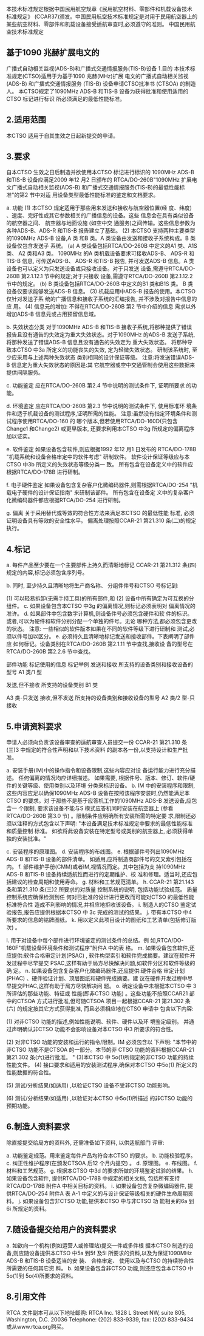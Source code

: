 本技术标准规定根据中国民用航空规章《民用航空材料、零部件和机载设备技术
标准规定》
(CCAR37)颁发。中国民用航空技术标准规定是对用于民用航空器上的
某些航空材料、零部件和机载设备接受适航审查时,必须遵守的准则。 
中国民用航空技术标准规定 
 

## 基于1090 兆赫扩展电文的

广播式自动相关监视(ADS-B)和广播式交通情报服务(TIS-B)设备 1.目的 
本技术标准规定(CTSO)适用于为基于1090 兆赫(MHz)扩展
电文的广播式自动相关监视
(ADS-B)
和广播式交通情报服务
(TIS-B)
设备申请CTSO批准书
(CTSOA)
的制造人。
本CTSO规定了1090MHz ADS-B 和TIS-B 设备为获得批准和使用适用的CTSO 标记进行标识
所必须满足的最低性能标准。 

## 2.适用范围

本CTSO 适用于自其生效之日起新提交的申请。 

## 3.要求

自本CTSO 生效之日后制造并欲使用本CTSO 标记进行标识的
1090MHz ADS-B 和TIS-B 设备应满足2009 年12 月2 日颁布的
RTCA/DO-260B"1090MHz 扩展电文广播式自动相关监视(ADS-B)
和广播式交通情报服务(TIS-B)的最低性能标准"的第2 节中对适
用设备类型最低性能标准的鉴定和文档要求。
 

a. 功能 
(1) 本CTSO 规定适用于那些用来发送和接收与航空器位置(经
度、纬度)
、速度、完好性或其它参数相关的广播信息的设备。这些
信息会在具有类似设备的航空器之间、
航空器与地面设施
(如空中交
通服务)之间传输。这些信息参数为各种ADS-B、ADS-R 和TIS-B
报告建立了基础。 
(2) 本CTSO 支持两种主要类型的1090MHz ADS-B 设备,A 类
和B 类。A 类设备由发送和接收子系统构成。B 类设备仅包含发送子
系统。 
(a) A 类设备包括RTCA/DO-260B 中定义的A1 类、A1S 类、
A2 类和A3 类。
1090MHz 的A 类机载设备要求可接收ADS-B、
ADS-R
和TIS-B 信息,
可传送ADS-B、
ADS-R 和TIS-B 报告,
并可发送ADS-B
信息。A 类设备也可以定义为只发送设备或只接收设备。对于只发送
设备,需遵守RTCA/DO-260B 第2.1.12.1 节中的规定;对于只接收
设备,需遵守RTCA/DO-260B 第2.1.12.2 节中的规定。 
(b) B 类设备包括RTCA/DO-260B 中定义的B1 类和B1S 类。
B 类设备仅要求能够发送ADS-B 信息。 
(3) 机载应用中ADS-B 报告的使用。本CTSO 仅针对发送子系
统的广播信息和接收子系统的汇编报告,
并不涉及对报告中信息的应
用。 
(4) 信息元的增加:
不得在RTCA/DO-260B 第2 节中介绍的信息
需求以外增加ADS-B 信息元或占用预留信息域。 
 

b. 失效状态分类 
对于1090MHz ADS-B 和TIS-B 接收子系统,将那种提供了错误
报告且没有通告的失效定为重大失效状态。对于1090MHz 的ADS-B 发送子系统,将那种发送了错误ADS-B 信息且没有通告的失效定为
重大失效状态。
将那种导致本CTSO 中3a 所定义的功能丧失的失效,
定为轻微失效状态。
研制该系统时,
至少应采用与上述两种失效状态
类别相同的设计保证等级。 
注意:将发送错误ADS-B 信息定为重大失效状态的原因是:其
它航空器或空中交通管制会使用这些数据来提供间隔服务。 

c. 功能鉴定 
应在RTCA/DO-260B 第2.4 节中说明的测试条件下,
证明所要求
的功能。 

d. 环境鉴定 
应在RTCA/DO-260B 第2.3 节中说明的测试条件下,
使用标准环
境条件和适于机载设备的测试程序,证明所需的性能。 
注意:虽然没有指定环境条件和测试程序使用RTCA/DO-160 的
哪个版本,但若使用RTCA/DO-160D(只包含Change1 和Change2)
或更早版本,
还要求利用本CTSO 中3g 所规定的偏离程序加以证实。
 

e. 软件鉴定 
如果设备包含软件,则应根据1992 年12 月1 日发布的
RTCA/DO-178B
"机载系统和设备合格审定中的软件考虑"
研制软件。
软件设计保证等级应与本CTSO 中3b 所定义的失效状态等级分类一
致。
所有包含在设备定义中的软件应根据RTCA/DO-178B 进行研制。
 

f. 电子硬件鉴定 
如果设备包含复杂客户化微编码器件,则需根据RTCA/DO-254 
"机载电子硬件的设计保证指南"
来研制该部件。
所有包含在设备定
义中的复杂客户化微编码器件都应根据RTCA/DO-254 进行研制。 

g. 偏离 
关于采用替代或等效的符合性方法来满足本CTSO 的最低性能
标准,
必须证明设备具有等效的安全性水平。
偏离处理按照CCAR-21
第21.310 条(二)的规定执行。 

## 4.标记

a. 每件产品至少要在一个主要部件上持久而清晰地标记
CCAR-21 第21.312 条(四)规定的内容,标记必须包含序列号。 

b. 同时,
至少持久且清晰地将生产商名称、
分组件件号和CTSO
号标记到: 

(1) 可以轻易拆卸(无需手持工具)的所有部件,和 (2) 设备中所有确定为可互换的分组件。 c. 如果设备包含本CTSO 中3g 的偏离情况,则标记必须表明对
偏离情况的准许。 
d. 如果部件中包含数字计算机,则设备件号必须包含硬件和软
件的标识。或者,可以为硬件和软件分别分配一个单独的件号。无论
哪种方法,都必须包含更改的状态。 
注意:
一些相似的软件版本如果在不同的软件等级下进行研制和
测试,必须以件号加以区分。 
e. 必须持久且清晰地标记发送和接收部件。下表阐明了部件应
如何标记。设备类别在RTCA/DO-260B 第2.1.11 节中查找,接收设 备的型号在RTCA/DO-260B 第2.2.6 节中查找。 

部件功能 
标记使用的信息 
标记举例 
发送和接收 
所支持的设备类别和接收设备的型号 
A1 类/1 型 

发送,但不接收 所支持的设备类别 
B1 类 

A3 类-只发送 
接收,但不发送 所支持的设备类别和接收设备的型号 
A2 类/2 型-只接收 

 

## 5.申请资料要求

申请人必须向负责该设备审查的适航审查人员提交一份
CCAR-21 第21.310 条(三)3 中规定的符合性声明和以下技术资料
的副本各一份,以支持设计和生产批准。 

a. 安装手册(IM)中的操作指令和设备限制,这些内容应对设
备运行能力进行充分描述。
任何偏离的情况均应详细描述。
如果需要,
根据件号、版本、修订、软件/硬件的关键等级、使用类别以及环境 分类来标识设备。 
b. IM 中的安装程序和限制,这些内容应足以确保1090MHz 
ADS-B 设备在按照该程序安装时,仍然能满足本CTSO 的要求。对
于那些不是基于应答机工作的1090MHz ADS-B 发送设备,应包含一
个限制,
要求该设备不能与S 模式应答机同时安装在航空器上
(参看
RTCA/DO-260B 第3.0 节)
。限制条件应明确所有安装所需的特定要
求,限制还必须以注释的方式包含以下声明: 
"本设备满足技术标准规定中要求的最低性能标准和质量控制
标准。
如欲将此设备安装在特定型号或类别的航空器上,
必须获得单
独的安装批准。" 

c. 安装程序的原理图。 d. 安装程序的布线图。 
e. 根据部件号列出1090MHz ADS-B 和TIS-B 设备的部件清单。
如适用,应将制造商部件号的交叉索引包括在内。 
f. 部件维护手册(CMM)或者IM,视情况而定。其中包括为支
持1090MHz ADS-B 和TIS-B 设备持续适航性而进行的定期维护、校
准和修理。适当时,还应包括建议的检查周期和使用寿命。 
g. 材料和工艺规范清单。 h. CCAR-21 第21.143 条和第21.310 条(三)2 所要求的对质量
控制系统的说明,
包括功能试验规范。
质量控制系统应确保检测到任
何对已批准的设计进行更改而可能对CTSO 的最低性能标准符合性 造成不利影响的情况,并相应地拒收该设备。 
i. 制造人的CTSO 鉴定试验报告,报告应提供根据本CTSO 中
3c 完成的测试的结果。 
j. 带有本CTSO 中4 所要求的信息的铭牌图纸。 
k. 用以定义此项目设计的图纸和工艺清单(包括修订版次)
。 

l. 用于对设备中每个部件进行环境鉴定的测试条件的总结。例
如,RTCA/DO-160F"机载设备环境条件和测试程序"附件A 中的表
格。 
m. 如果设备包含软件,还应提供:软件合格审定计划(PSAC)
,
软件构型索引和软件完成摘要。建议在软件开发过程中尽早提交
PSAC,这样有助于局方尽快解决问题,如软件分区和软件等级的确
定。 
n. 如果设备包含复杂客户化微编码器件,还应提供:硬件合格
审定计划(PHAC)
、硬件验证计划、顶层图纸和硬件完成摘要。建
议在硬件开发过程中尽早提交PHAC,这样有助于局方尽快解决问
题。 
o. 确定设备中未根据本CTSO 中 3 所评估的那些功能、特征或
性能(即非CTSO 功能)
。这些功能不按照CCAR21 部中的CTSOA
方式进行批准,但可随CTSOA 项目一起根据CCAR-21 第21.302 条
(六)
的规定按其它方式获得批准,
而且必须相应地在CTSO 申请中
包含以下内容: 

(1) 对非CTSO 功能的描述,例如性能说明、软件、硬件以及环
境鉴定级别。
并通过声明确认非CTSO 功能不会影响设备对本CTSO
中3 所要求的符合性。 

(2) 对非CTSO 功能的安装和运行的指令/限制。IM 必须包含以
下声明:
"本节中的非CTSO 功能不是CTSOA 的一部分。本节的非
CTSO 功能的资料根据CCAR-21 第21.302 条(六)进行批准。
" 
(3)本CTSO 中 5o(1)所规定的非CTSO 功能的持续性能文件。 
(4) 接口要求和适用的安装测试程序,确保对本CTSO 中5o(1)
所定义的性能数据的符合性。 

(5) 测试/分析结果(如适用)
,以验证CTSO 设备不受非CTSO
功能影响。 

(6) 测试/分析结果(如适用)
,以验证对本CTSO 中5o(1)所描述
的非CTSO 功能的预期功能。 

## 6.制造人资料要求

除直接提交给局方的资料外,
还需准备如下资料,
以供适航部门
评审: 

a. 功能鉴定规范。用来鉴定每件产品均符合本CTSO 的要求。 b. 功能校验程序。 c. 纠正性维护程序(在颁发CTSOA 后12 个月内提交)
。 
d. 原理图。 e. 布线图。 f. 材料和工艺规范。 
g. 根据本CTSO 中3d 的要求所做的环境鉴定试验的结果。 
h. 如果设备包含软件,
提供RTCA/DO-178B 中规定的相关文档,
包括所有支持RTCA/DO-178B 附件A 中相关目标的资料。 
i. 如果设备包含复杂微编码器件,
提供RTCA/DO-254 附件A 表
A-1 中定义的与设计保证等级相关的硬件生命周期资料。 
j. 如果设备包含非CTSO 功能,提供本CTSO 中与非CTSO 功
能相关的6a 到6i 所规定的资料。 

## 7.随设备提交给用户的资料要求

a. 如欲向一个机构(例如运营人或修理站)提交一件或多件根
据本CTSO 制造的设备,则应随设备提供本CTSO 中5a 到5f 及5l
所要求的资料,以及为保证1090MHz ADS-B 和TIS-B 设备适当的安
装、
合格审定、
使用以及与CTSO 的持续符合性所需要的任何其它资
料。 
b. 如果设备包含非CTSO 功能,则还应包含本CTSO 中5o(1)到
5o(4)所要求的资料。 

## 8.引用文件

RTCA 文件副本可从以下地址邮购: 
RTCA Inc. 1828 L Street NW, suite 805, Washington, D.C. 20036 Telephone: (202) 833-9339, fax: (202) 833-9434 或从www.rtca.org购买。 
 